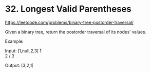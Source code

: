 # 32. Longest Valid Parentheses

https://leetcode.com/problems/binary-tree-postorder-traversal/

Given a binary tree, return the postorder traversal of its nodes' values.

Example:

Input: [1,null,2,3]
   1
    \
     2
    /
   3

Output: [3,2,1]